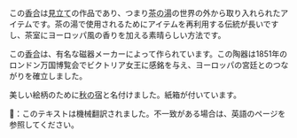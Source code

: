 <p>この<abbr title="kougou, incense container">香合</abbr>は<abbr title="mitate">見立て</abbr>の作品であり、つまり<abbr title="cha no yu">茶の湯</abbr>の世界の外から取り入れられたアイテムです。茶の湯で使用されるためにアイテムを再利用する伝統が長いですし、茶室にヨーロッパ風の香りを加える素晴らしい方法です。</p>
<p>この<abbr title="kougou, incense container">香合</abbr>は、有名な磁器メーカーによって作られています。この陶器は1851年のロンドン万国博覧会でビクトリア女王に感銘を与え、ヨーロッパの宮廷とのつながりを確立しました。</p>
<p>美しい絵柄のために<abbr title="aki no yado, house of autumn">秋の宿</abbr>と名付けました。紙箱が付いています。</p>
👾：このテキストは機械翻訳されました。不一致がある場合は、英語のページを参照してください。
